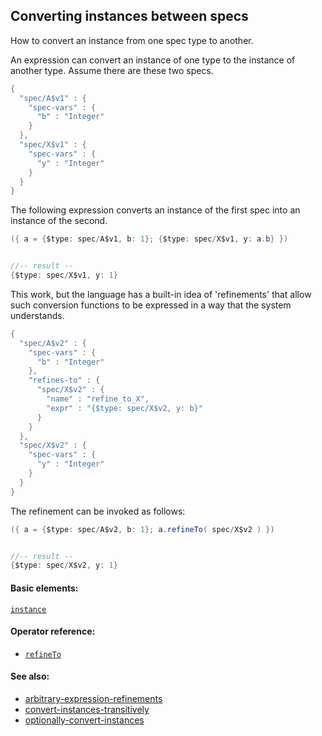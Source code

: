 <!---
  This markdown file was generated. Do not edit.
  -->

## Converting instances between specs

How to convert an instance from one spec type to another.

An expression can convert an instance of one type to the instance of another type. Assume there are these two specs.

```java
{
  "spec/A$v1" : {
    "spec-vars" : {
      "b" : "Integer"
    }
  },
  "spec/X$v1" : {
    "spec-vars" : {
      "y" : "Integer"
    }
  }
}
```

The following expression converts an instance of the first spec into an instance of the second.

```java
({ a = {$type: spec/A$v1, b: 1}; {$type: spec/X$v1, y: a.b} })


//-- result --
{$type: spec/X$v1, y: 1}
```

This work, but the language has a built-in idea of 'refinements' that allow such conversion functions to be expressed in a way that the system understands.

```java
{
  "spec/A$v2" : {
    "spec-vars" : {
      "b" : "Integer"
    },
    "refines-to" : {
      "spec/X$v2" : {
        "name" : "refine_to_X",
        "expr" : "{$type: spec/X$v2, y: b}"
      }
    }
  },
  "spec/X$v2" : {
    "spec-vars" : {
      "y" : "Integer"
    }
  }
}
```

The refinement can be invoked as follows:

```java
({ a = {$type: spec/A$v2, b: 1}; a.refineTo( spec/X$v2 ) })


//-- result --
{$type: spec/X$v2, y: 1}
```

#### Basic elements:

[`instance`](../jadeite-basic-syntax-reference.md#instance)

#### Operator reference:

* [`refineTo`](../jadeite-full-reference.md#refineTo)


#### See also:

* [arbitrary-expression-refinements](arbitrary-expression-refinements.md)
* [convert-instances-transitively](convert-instances-transitively.md)
* [optionally-convert-instances](optionally-convert-instances.md)


